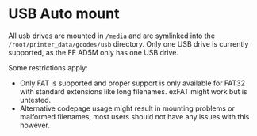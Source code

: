 # USB Auto mount

All usb drives are mounted in `/media` and are symlinked into the `/root/printer_data/gcodes/usb` directory. Only one USB drive is currently supported, as the FF AD5M only has one USB drive.

Some restrictions apply:
* Only FAT is supported and proper support is only available for FAT32 with standard extensions like long filenames. exFAT might work but is untested.
* Alternative codepage usage might result in mounting problems or malformed filenames, most users should not have any issues with this however.
